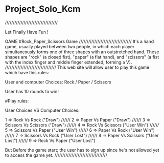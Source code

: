 # Project_Solo_Kcm
//////////////////////////////////

Let Finally Have Fun !

GAME
#Rock_Paper_Scissors Game
//////////////////////////////////
It's a hand game, usually played between two people, in which each player simultaneously forms one of three shapes with an outstretched hand. These shapes are "rock" (a closed fist), "paper" (a flat hand), and "scissors" (a fist with the index finger and middle finger extended, forming a V).
/////////////////////////////////
This web site will allow user to play this game which have this rules:

User and computer Choices:
Rock / Paper / Scissors

User has 10 rounds to win!

#Play rules:

User Choices VS Computer Choices:

1 => Rock Vs Rock ("Draw")
////// 2 => Paper Vs Paper ("Draw")
////// 3 => Scissors Vs Scissors ("Draw")
////// 4 => Rock Vs Scissors ("User Win")
////// 5 => Scissors Vs Paper ("User Win")
////// 6 => Paper Vs Rock ("User Win")
////// 7 => Scissors Vs Rock ("User Lost")
////// 8 => Paper Vs Scissors ("User Lost")
////// 9 => Rock Vs Paper ("User Lost")

But Before the game start; the user has to sign up since he's not allowed yet to access the game yet.
//////////////////////////////////
